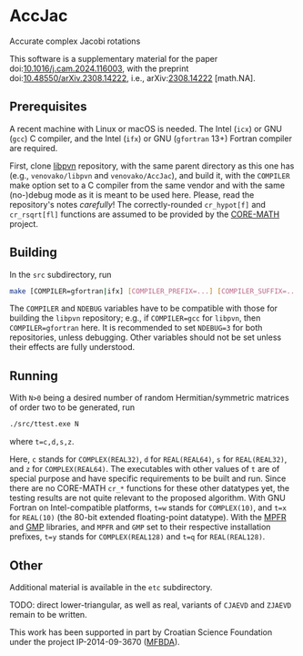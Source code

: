 # AccJac
Accurate complex Jacobi rotations

This software is a supplementary material for the paper
doi:[10.1016/j.cam.2024.116003](https://doi.org/10.1016/j.cam.2024.116003 "Accurate complex Jacobi rotations"),
with the preprint
doi:[10.48550/arXiv.2308.14222](https://doi.org/10.48550/arXiv.2308.14222 "Accurate complex Jacobi rotations"),
i.e., arXiv:[2308.14222](https://arxiv.org/abs/2308.14222 "Accurate complex Jacobi rotations") \[math.NA\].

## Prerequisites

A recent machine with Linux or macOS is needed.
The Intel (`icx`) or GNU (`gcc`) C compiler, and the Intel (`ifx`) or GNU (`gfortran` 13+) Fortran compiler are required.

First, clone [libpvn](https://github.com/venovako/libpvn) repository, with the same parent directory as this one has (e.g., `venovako/libpvn` and `venovako/AccJac`), and build it, with the `COMPILER` make option set to a C compiler from the same vendor and with the same (no-)debug mode as it is meant to be used here.
Please, read the repository's notes *carefully*!
The correctly-rounded `cr_hypot[f]` and `cr_rsqrt[fl]` functions are assumed to be provided by the [CORE-MATH](https://core-math.gitlabpages.inria.fr) project.

## Building

In the `src` subdirectory, run
```bash
make [COMPILER=gfortran|ifx] [COMPILER_PREFIX=...] [COMPILER_SUFFIX=...] [CPU=...] [ABI=lp64|ilp64] [NDEBUG=optimization_level] [LAPACK=...] [MPFR=...] [GMP=...] [PROFILE=...] [all|help|clean]
```

The `COMPILER` and `NDEBUG` variables have to be compatible with those for building the `libpvn` repository; e.g., if `COMPILER=gcc` for `libpvn`, then `COMPILER=gfortran` here.
It is recommended to set `NDEBUG=3` for both repositories, unless debugging.
Other variables should not be set unless their effects are fully understood.

## Running

With `N>0` being a desired number of random Hermitian/symmetric matrices of order two to be generated, run
```bash
./src/ttest.exe N
```
where `t=c,d,s,z`.

Here, `c` stands for `COMPLEX(REAL32)`, `d` for `REAL(REAL64)`, `s` for `REAL(REAL32)`, and `z` for `COMPLEX(REAL64)`.
The executables with other values of `t` are of special purpose and have specific requirements to be built and run.
Since there are no CORE-MATH `cr_*` functions for these other datatypes yet, the testing results are not quite relevant to the proposed algorithm.
With GNU Fortran on Intel-compatible platforms, `t=w` stands for `COMPLEX(10)`, and `t=x` for `REAL(10)` (the 80-bit extended floating-point datatype).
With the [MPFR](https://www.mpfr.org) and [GMP](https://gmplib.org) libraries, and `MPFR` and `GMP` set to their respective installation prefixes, `t=y` stands for `COMPLEX(REAL128)` and `t=q` for `REAL(REAL128)`.

## Other

Additional material is available in the `etc` subdirectory.

TODO: direct lower-triangular, as well as real, variants of `CJAEVD` and `ZJAEVD` remain to be written.

This work has been supported in part by Croatian Science Foundation under the project IP-2014-09-3670 ([MFBDA](https://web.math.pmf.unizg.hr/mfbda/)).
